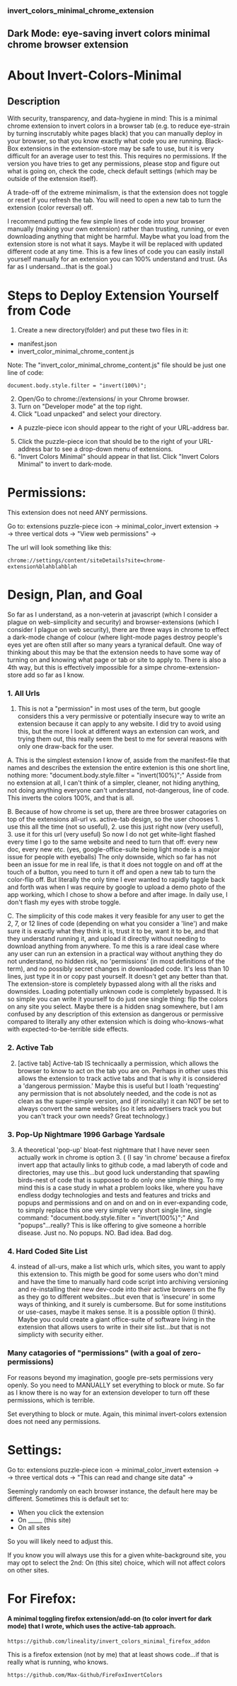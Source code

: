 ### invert_colors_minimal_chrome_extension
## Dark Mode: eye-saving invert colors minimal chrome browser extension

# About Invert-Colors-Minimal

## Description
With security, transparency, and data-hygiene in mind: 
This is a minimal chrome extension to invert colors in a browser tab
(e.g. to reduce eye-strain by turning inscrutably white pages black)
that you can manually deploy in your browser, so that you know
exactly what code you are running. Black-Box extensions in the 
extension-store may be safe to use, but it is very difficult for an average
user to test this.
This requires no permissions. If the version you have tries to get any
permissions, please stop and figure out what is going on, check the code,
check default settings (which may be outside of the extension itself).

A trade-off of the extreme minimalism, is that the extension does not toggle
or reset if you refresh the tab. You will need to open a new tab to turn 
the extension (color reversal) off. 

I recommend putting the few simple lines of code into your browser manually (making your own extension)
rather than trusting, running, or even downloading anything that might be harmful. 
Maybe what you load from the extension store is not what it says. Maybe
it will be replaced with updated different code at any time.
This is a few lines of code you can easily install yourself manually for an extension you can 100% 
understand and trust. (As far as I undersand...that is the goal.)


# Steps to Deploy Extension Yourself from Code
1. Create a new directory(folder) and put these two files in it:
- manifest.json
- invert_color_minimal_chrome_content.js  

Note: The "invert_color_minimal_chrome_content.js" file should be just one line of code:
```
document.body.style.filter = "invert(100%)";
```

2. Open/Go to chrome://extensions/ in your Chrome browser.
3. Turn on "Developer mode" at the top right.
4. Click "Load unpacked" and select your directory.
- A puzzle-piece icon should appear to the right of your URL-address bar. 
5. Click the puzzle-piece icon that should be to the right of your URL-address bar to see a drop-down menu of extensions.
6. "Invert Colors Minimal" should appear in that list. Click "Invert Colors Minimal" to invert to dark-mode.

# Permissions:
This extension does not need ANY permissions.

Go to: extensions puzzle-piece icon -> minimal_color_invert extension ->  
-> three vertical dots ->  "View web permissions" -> 

The url will look something like this:
```
chrome://settings/content/siteDetails?site=chrome-extension%blahblahblah
```


# Design, Plan, and Goal

So far as I understand, as a non-veterin at javascript (which I consider a plague on web-simplicity and security)
and browser-extensions (which I consider I plague on web security),
there are three ways in chrome to effect a dark-mode change of colour
(where light-mode pages destroy people's eyes yet are often still
after so many years a tyranical default. One way of thinking about this may be
that the extension needs to have some way of turning on and knowing what
page or tab or site to apply to. There is also a 4th way, but this is 
effectively impossible for a simpe chrome-extension-store add so far
as I know.
### 1. All Urls
1. <all urls> This is not a "permission" in most uses of the term, but
google considers this a very permissive or potentially insecure way to write
an extension because it can apply to any website. I did try to avoid using this, but the more
I look at different ways an extension can work, and trying them out,
this really seem the best to me for several reasons with only one draw-back for the user.

A. This is the simplest extension I know of, asside from the manifest-file that names and describes the extension
the entire extenion is this one short line, nothing more: "document.body.style.filter = "invert(100%)";"
Asside from no extension at all, I can't think of a simpler, cleaner, not hiding anything,
not doing anything everyone can't understand, not-dangerous, line of code. This inverts the colors 100%, and that is all.

B. Because of how chrome is set up, there are three broswer catagories on top of the extensions all-url vs. active-tab design,
so the user chooses 1. use this all the time (not so useful), 2. use this just right now (very useful), 3. use it for this url (very useful)
So now I do not get white-light flashed every time I go to the same website and need to turn that off: every new doc, every new etc.
(yes, google-office-suite being light mode is a major issue for people with eyeballs)
The only downside, which so far has not been an issue for me in real life, is that it does not toggle on and off at the touch of a button,
you need to turn it off and open a new tab to turn the color-flip off.
But literally the only time I ever wanted to rapidly taggle back and forth was when I was require by google to upload a
demo photo of the app working, which I chose to show a before and after image. In daily use, I don't flash my eyes with strobe toggle.

C. The simplicity of this code makes it very feasible for any user to get the 2, 7, or 12 lines of code (depending on what you consider a 'line')
and make sure it is exactly what they think it is, trust it to be, want it to be, and that they understand running it, 
and upload it directly without needing to download anything from anywhere. To me this is a rare ideal case where
any user can run an extension in a practical way without anything they do not understand, no hidden risk,
no 'permissions' (in most definitions of the term), and no possibly secret changes in downloaded code.
It's less than 10 lines, just type it in or copy past yourself. It doesn't get any better than that.
The extension-store is completely bypassed along with all the risks and downsides. Loading potentially unknown code is completely bypassed.
It is so simple you can write it yourself to do just one single thing: flip the colors on any site you select. Maybe there
is a hidden snag somewhere, but I am confused by any description of this extension as dangerous or permissive compared
to literally any other extension which is doing who-knows-what with expected-to-be-terrible side effects. 

### 2. Active Tab
2. [active tab] Active-tab IS technicaally a permission, which allows the browser to know to act on the tab you are on.
Perhaps in other uses this allows the extension to track active tabs and that is why it is considered a 'dangerous permission.'
Maybe this is useful but I loath 'requesting' any permission that is not absolutely needed, and the code is not
as clean as the super-simple version, and (if ironically) it can NOT be set to always convert the same websites
(so it lets advertisers track you but you can't track your own needs? Great technology.)

### 3. Pop-Up Nightmare 1996 Garbage Yardsale
3. A theoretical 'pop-up' bloat-fest nightmare that I have never seen actually work in chrome is option 3. (
(I say 'in chrome' because a firefox invert app that actaully links to github code, a mad laberyth of code and directories,
may use this...but good luck understanding that spawling birds-nest of code that is supposed to do only one simple thing.
To my mind this is a case study in what a problem looks like, where you have endless dodgy technologies and tests and features and tricks and popups and permissions and on and on and on in ever-expanding code, to simply replace this one very simple very short single line, single command: "document.body.style.filter = "invert(100%)";" And "popups"...really?
This is like offering to give someone a horrible disease. Just no. No popups. NO. Bad idea. Bad dog.

### 4. Hard Coded Site List
4. instead of all-urs, make a list which urls, which sites, you want to apply this extension to. This migth be good for some users who don't mind and have the time to manually hard code script into archiving versioning and re-installing their new dev-code into their active browers on the fly as they go to different websites...but even that is 'insecure' in some ways of thinking,
and it surely is cumbersome. But for some institutions or use-cases, maybe it makes sense. It is a possible option (I think).
Maybe you could create a giant office-suite of software living in the extension that allows users to write in their site list...but that is not simplicty with security either.


### Many catagories of "permissions" (with a goal of zero-permissions)

For reasons beyond my imagination, google pre-sets permissions
very openly. So you need to MANUALLY set everything to block or mute.
So far as I know there is no way for an extension developer to
turn off these permissions, which is terrible. 

Set everything to block or mute. Again, this minimal invert-colors 
extension does not need any permissions.

# Settings: 
Go to: extensions puzzle-piece icon -> minimal_color_invert extension ->  
-> three vertical dots ->  "This can read and change site data" -> 

Seemingly randomly on each browser instance, the default here may be different.
Sometimes this is default set to: 
- When you click the extension
- On _____ (this site)
- On all sites

So you will likely need to adjust this.

If you know you will always use this for a given white-background site,
you may opt to select the 2nd: On (this site) choice, which will not 
affect colors on other sites.


# For Firefox:

#### A minimal toggling firefox extension/add-on (to color invert for dark mode) that I wrote, which uses the active-tab approach.
```
https://github.com/lineality/invert_colors_minimal_firefox_addon
```


This is a firefox extension (not by me) that at least shows
code...if that is really what is running, who knows.
```
https://github.com/Max-Github/FireFoxInvertColors
```
